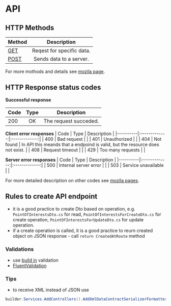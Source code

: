 # API

## HTTP Methods
| Method | Description |
|------|:------------:|
| [GET](https://developer.mozilla.org/en-US/docs/Web/HTTP/Methods/GET) | Reqest for specific data. |
| [POST](https://developer.mozilla.org/en-US/docs/Web/HTTP/Methods/POST) | Sends data to a server. |


For more mothods and details see [mozila page](https://developer.mozilla.org/en-US/docs/Web/HTTP/Methods).

## HTTP Response status codes

**Successful response**

| Code | Type | Description |
|----------|:-------------:|:-------------:|
| 200 | OK | The request succeded. |

**Client error responses**
| Code | Type | Description |
|----------|:-------------:|:-------------:|
| 400 | Bad request | |
| 401 | Unauthorized | |
| 404 | Not found | In API this meands that a endpoind is valid, but the resource does not exist. |
| 408 | Request timeout | |
| 429 | Too many requests | |

**Server error responses**
| Code | Type | Description |
|----------|:-------------:|:-------------:|
| 500 | Internal server error | |
| 503 | Service unavailable | |

For more detailed description on other codes see [mozila pages](https://developer.mozilla.org/en-US/docs/Web/HTTP/Status#information_responses).

## Rules to create API endpoint
- it is a good practice to create Dto based on operation, e.g. `PointOfInterestsDto.cs` for read, `PointOfInterestsForCreateDto.cs` for create operation, `PointOfInterestsForUpdateDto.cs` for update operation.
- if a create operation is called, it is a good practice to reurn created object on JSON response - call `return CreatedAtRoute` method

### Validations
- use [build in](https://docs.microsoft.com/en-us/aspnet/web-api/overview/formats-and-model-binding/model-validation-in-aspnet-web-api) validation
- [FluentValidation](https://fluentvalidation.net)

### Tips
- to receive XML instead of JSON use 

``` csharp
builder.Services.AddControllers().AddXmlDataContractSerializerFormatters();
```